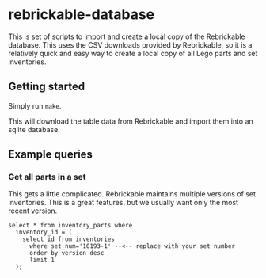 # rebrickable-database

This is set of scripts to import and create a local copy of the Rebrickable database. This uses the CSV downloads provided by Rebrickable, so it is a relatively quick and easy way to create a local copy of all Lego parts and set inventories.

## Getting started

Simply run `make`.

This will download the table data from Rebrickable and import them into an sqlite database.

## Example queries

### Get all parts in a set

This gets a little complicated. Rebrickable maintains multiple versions of set inventories. This is a great features, but we usually want only the most recent version.

```
select * from inventory_parts where
  inventory_id = (
    select id from inventories 
      where set_num='10193-1' --<-- replace with your set number
      order by version desc
      limit 1
  );
```